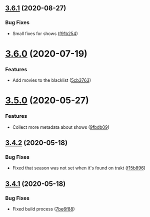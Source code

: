 ## [3.6.1](https://github.com/pct-org/scraper/compare/v3.6.0...v3.6.1) (2020-08-27)


### Bug Fixes

* Small fixes for shows ([f91b254](https://github.com/pct-org/scraper/commit/f91b2542293b00a8f0c82273d36d6d58cd743316))



# [3.6.0](https://github.com/pct-org/scraper/compare/v3.5.0...v3.6.0) (2020-07-19)


### Features

* Add movies to the blacklist ([5cb3763](https://github.com/pct-org/scraper/commit/5cb3763cc2e1e3f89e0a8e307ce07c057253487a))



# [3.5.0](https://github.com/pct-org/scraper/compare/v3.4.2...v3.5.0) (2020-05-27)


### Features

* Collect more metadata about shows ([9fbdb09](https://github.com/pct-org/scraper/commit/9fbdb098b17e5de8d3a0f7a630bce41569984bff))



## [3.4.2](https://github.com/pct-org/scraper/compare/v3.4.1...v3.4.2) (2020-05-18)


### Bug Fixes

* Fixed that season was not set when it's found on trakt ([f15b896](https://github.com/pct-org/scraper/commit/f15b896f9003bfa30f83cc32c0099125917688be))



## [3.4.1](https://github.com/pct-org/scraper/compare/v3.4.0...v3.4.1) (2020-05-18)


### Bug Fixes

* Fixed build process ([7be6f88](https://github.com/pct-org/scraper/commit/7be6f880f78c15cc01da6360c60477eccf4de8bf))



